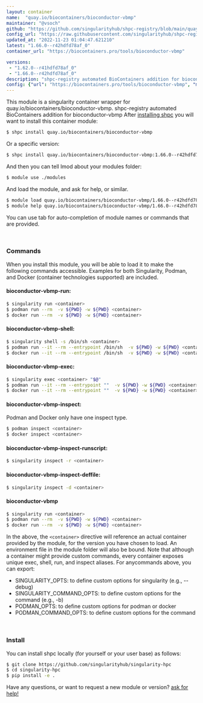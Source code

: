 ```yaml
---
layout: container
name:  "quay.io/biocontainers/bioconductor-vbmp"
maintainer: "@vsoch"
github: "https://github.com/singularityhub/shpc-registry/blob/main/quay.io/biocontainers/bioconductor-vbmp/container.yaml"
config_url: "https://raw.githubusercontent.com/singularityhub/shpc-registry/main/quay.io/biocontainers/bioconductor-vbmp/container.yaml"
updated_at: "2022-11-23 01:04:47.621210"
latest: "1.66.0--r42hdfd78af_0"
container_url: "https://biocontainers.pro/tools/bioconductor-vbmp"

versions:
 - "1.62.0--r41hdfd78af_0"
 - "1.66.0--r42hdfd78af_0"
description: "shpc-registry automated BioContainers addition for bioconductor-vbmp"
config: {"url": "https://biocontainers.pro/tools/bioconductor-vbmp", "maintainer": "@vsoch", "description": "shpc-registry automated BioContainers addition for bioconductor-vbmp", "latest": {"1.66.0--r42hdfd78af_0": "sha256:dc6e2255e22d6329cbb5902505a1070ab9b7c59e04c14f2752867c69638777c5"}, "tags": {"1.62.0--r41hdfd78af_0": "sha256:d3f7b8c7324913400b182de6a7f695fb6bf867f7fabec9acdbdfed3eca89d2db", "1.66.0--r42hdfd78af_0": "sha256:dc6e2255e22d6329cbb5902505a1070ab9b7c59e04c14f2752867c69638777c5"}, "docker": "quay.io/biocontainers/bioconductor-vbmp"}
---
```


This module is a singularity container wrapper for quay.io/biocontainers/bioconductor-vbmp.
shpc-registry automated BioContainers addition for bioconductor-vbmp
After [installing shpc](#install) you will want to install this container module:


```bash
$ shpc install quay.io/biocontainers/bioconductor-vbmp
```

Or a specific version:

```bash
$ shpc install quay.io/biocontainers/bioconductor-vbmp:1.66.0--r42hdfd78af_0
```

And then you can tell lmod about your modules folder:

```bash
$ module use ./modules
```

And load the module, and ask for help, or similar.

```bash
$ module load quay.io/biocontainers/bioconductor-vbmp/1.66.0--r42hdfd78af_0
$ module help quay.io/biocontainers/bioconductor-vbmp/1.66.0--r42hdfd78af_0
```

You can use tab for auto-completion of module names or commands that are provided.

<br>

### Commands

When you install this module, you will be able to load it to make the following commands accessible.
Examples for both Singularity, Podman, and Docker (container technologies supported) are included.

#### bioconductor-vbmp-run:

```bash
$ singularity run <container>
$ podman run --rm  -v ${PWD} -w ${PWD} <container>
$ docker run --rm  -v ${PWD} -w ${PWD} <container>
```

#### bioconductor-vbmp-shell:

```bash
$ singularity shell -s /bin/sh <container>
$ podman run --it --rm --entrypoint /bin/sh  -v ${PWD} -w ${PWD} <container>
$ docker run --it --rm --entrypoint /bin/sh  -v ${PWD} -w ${PWD} <container>
```

#### bioconductor-vbmp-exec:

```bash
$ singularity exec <container> "$@"
$ podman run --it --rm --entrypoint ""  -v ${PWD} -w ${PWD} <container> "$@"
$ docker run --it --rm --entrypoint ""  -v ${PWD} -w ${PWD} <container> "$@"
```

#### bioconductor-vbmp-inspect:

Podman and Docker only have one inspect type.

```bash
$ podman inspect <container>
$ docker inspect <container>
```

#### bioconductor-vbmp-inspect-runscript:

```bash
$ singularity inspect -r <container>
```

#### bioconductor-vbmp-inspect-deffile:

```bash
$ singularity inspect -d <container>
```



#### bioconductor-vbmp

```bash
$ singularity run <container>
$ podman run --rm  -v ${PWD} -w ${PWD} <container>
$ docker run --rm  -v ${PWD} -w ${PWD} <container>
```


In the above, the `<container>` directive will reference an actual container provided
by the module, for the version you have chosen to load. An environment file in the
module folder will also be bound. Note that although a container
might provide custom commands, every container exposes unique exec, shell, run, and
inspect aliases. For anycommands above, you can export:

 - SINGULARITY_OPTS: to define custom options for singularity (e.g., --debug)
 - SINGULARITY_COMMAND_OPTS: to define custom options for the command (e.g., -b)
 - PODMAN_OPTS: to define custom options for podman or docker
 - PODMAN_COMMAND_OPTS: to define custom options for the command

<br>

### Install

You can install shpc locally (for yourself or your user base) as follows:

```bash
$ git clone https://github.com/singularityhub/singularity-hpc
$ cd singularity-hpc
$ pip install -e .
```

Have any questions, or want to request a new module or version? [ask for help!](https://github.com/singularityhub/singularity-hpc/issues)